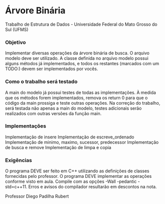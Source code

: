 # Árvore Binária

Trabalho de Estrutura de Dados - Universidade Federal do Mato Grosso do Sul (UFMS)


### Objetivo
Implementar diversas operações da árvore binária de busca. O arquivo modelo deve ser utilizado. A classe definida no arquivo modelo possui alguns métodos já implementados, e todos os restantes (marcados com um TODO:) devem ser implementados por vocês.



### Como o trabalho será testado
A main do modelo já possui testes de todas as implementações. À medida que os métodos forem implementados, remova os return 0 para que o código da main prossiga e teste outras operações. Na correção do trabalho, será testada não apenas a main do modelo, testes adicionais serão realizados com outras versões da função main.



### Implementações
Implementação de insere
Implementação de escreve_ordenado
Implementação de minimo, maximo, sucessor, predecessor
Implementação de busca e remove
Implementação de limpa e copia


### Exigências
O programa DEVE ser feito em C++ utilizando as definições de classes fornecidas pelo professor.
O programa DEVE implementar as operações conforme visto em aula.
Compile com as opções -Wall -pedantic -std=c++11. Erros e avisos do compilador resultarão em descontos na nota.




Professor Diego Padilha Rubert
